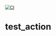 [![CI](https://github.com/KINGZDong/test_action/actions/workflows/blank.yml/badge.svg)](https://github.com/KINGZDong/test_action/actions/workflows/blank.yml)
# test_action
